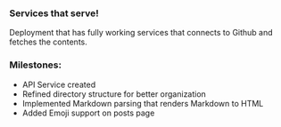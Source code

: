 ### Services that serve!
Deployment that has fully working services that connects to Github and fetches the contents.

### Milestones:
- API Service created
- Refined directory structure for better organization
- Implemented Markdown parsing that renders Markdown to HTML
- Added Emoji support on posts page